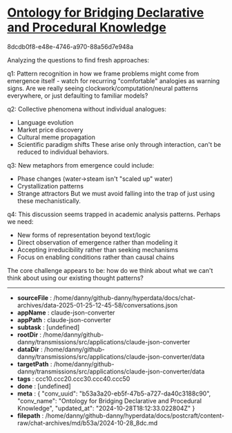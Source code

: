 # [Ontology for Bridging Declarative and Procedural Knowledge](https://claude.ai/chat/b53a3a20-eb5f-47b5-a727-da40c3188c90)

8dcdb0f8-e48e-4746-a970-88a56d7e948a

 Analyzing the questions to find fresh approaches:

q1: Pattern recognition in how we frame problems might come from emergence itself - watch for recurring "comfortable" analogies as warning signs. Are we really seeing clockwork/computation/neural patterns everywhere, or just defaulting to familiar models?

q2: Collective phenomena without individual analogues:
- Language evolution
- Market price discovery
- Cultural meme propagation 
- Scientific paradigm shifts
These arise only through interaction, can't be reduced to individual behaviors.

q3: New metaphors from emergence could include:
- Phase changes (water->steam isn't "scaled up" water)
- Crystallization patterns
- Strange attractors
But we must avoid falling into the trap of just using these mechanistically.

q4: This discussion seems trapped in academic analysis patterns. Perhaps we need:
- New forms of representation beyond text/logic
- Direct observation of emergence rather than modeling it
- Accepting irreducibility rather than seeking mechanisms
- Focus on enabling conditions rather than causal chains

The core challenge appears to be: how do we think about what we can't think about using our existing thought patterns?

---

* **sourceFile** : /home/danny/github-danny/hyperdata/docs/chat-archives/data-2025-01-25-12-45-58/conversations.json
* **appName** : claude-json-converter
* **appPath** : claude-json-converter
* **subtask** : [undefined]
* **rootDir** : /home/danny/github-danny/transmissions/src/applications/claude-json-converter
* **dataDir** : /home/danny/github-danny/transmissions/src/applications/claude-json-converter/data
* **targetPath** : /home/danny/github-danny/transmissions/src/applications/claude-json-converter/data
* **tags** : ccc10.ccc20.ccc30.ccc40.ccc50
* **done** : [undefined]
* **meta** : {
  "conv_uuid": "b53a3a20-eb5f-47b5-a727-da40c3188c90",
  "conv_name": "Ontology for Bridging Declarative and Procedural Knowledge",
  "updated_at": "2024-10-28T18:12:33.022804Z"
}
* **filepath** : /home/danny/github-danny/hyperdata/docs/postcraft/content-raw/chat-archives/md/b53a/2024-10-28_8dc.md